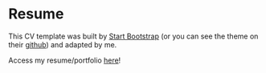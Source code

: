 # Resume

This CV template was built by [Start Bootstrap](https://startbootstrap.com/themes/resume/) (or you can see the theme on their [github](https://github.com/StartBootstrap/startbootstrap-resume)) and adapted by me.

Access my resume/portfolio [here](https://gustavomanoelsantos.github.io/portfolio/)!